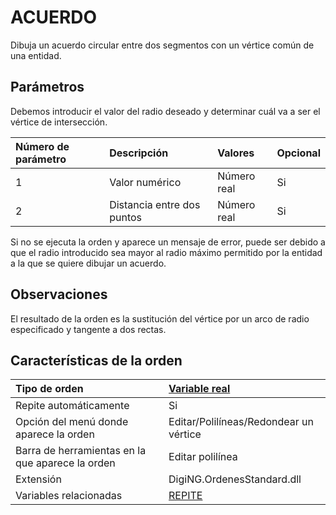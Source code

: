 # ACUERDO

Dibuja un acuerdo circular entre dos segmentos con un vértice común de una entidad.

## Parámetros

Debemos introducir el valor del radio deseado y determinar cuál va a ser el vértice de intersección.

| Número de parámetro | Descripción | Valores | Opcional |
| :--- | :--- | :--- | :--- |
| 1 | Valor numérico | Número real | Si |
| 2 | Distancia entre dos puntos | Número real | Si |

Si no se ejecuta la orden y aparece un mensaje de error, puede ser debido a que el radio introducido sea mayor al radio máximo permitido por la entidad a la que se quiere dibujar un acuerdo.

## Observaciones

El resultado de la orden es la sustitución del vértice por un arco de radio especificado y tangente a dos rectas.

## Características de la orden

| Tipo de orden | [Variable real](acuerdo.md) |
| :--- | :--- |
| Repite automáticamente | Si |
| Opción del menú donde aparece la orden | Editar/Polilíneas/Redondear un vértice |
| Barra de herramientas en la que aparece la orden | Editar polilínea |
| Extensión | DigiNG.OrdenesStandard.dll |
| Variables relacionadas | [REPITE](/digi3d-net/referencia/ventana-de-dibujo/ordenes/a/REPITE.html) |

